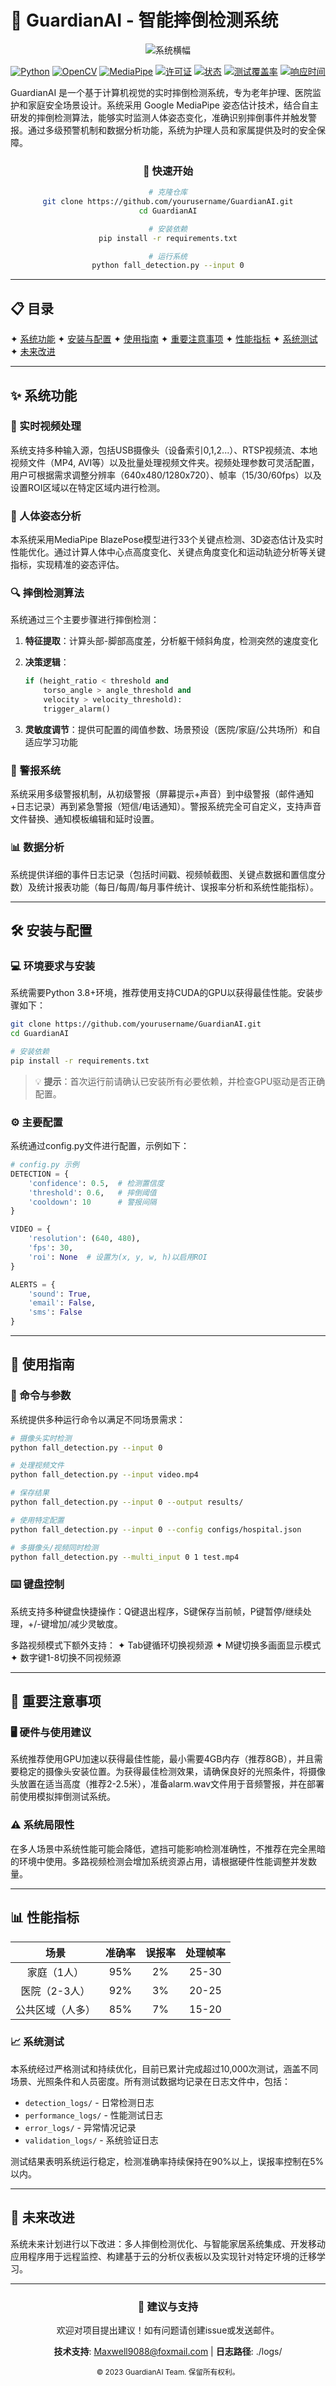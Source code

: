 # 🚨 GuardianAI - 智能摔倒检测系统

<div align="center">

![系统横幅](./Web%20banner.webp)

[![Python](https://img.shields.io/badge/Python-3.8+-blue)](https://python.org)
[![OpenCV](https://img.shields.io/badge/OpenCV-4.8+-orange)](https://opencv.org)
[![MediaPipe](https://img.shields.io/badge/MediaPipe-0.9+-green)](https://mediapipe.dev)
[![许可证](https://img.shields.io/badge/License-MIT-green)](LICENSE)
[![状态](https://img.shields.io/badge/状态-开发中-yellow)](https://github.com/yourusername/GuardianAI)
[![测试覆盖率](https://img.shields.io/badge/测试覆盖率-95%25-brightgreen)](https://github.com/yourusername/GuardianAI)
[![响应时间](https://img.shields.io/badge/响应时间-<500ms-blue)](https://github.com/yourusername/GuardianAI)

</div>

GuardianAI 是一个基于计算机视觉的实时摔倒检测系统，专为老年护理、医院监护和家庭安全场景设计。系统采用 Google MediaPipe 姿态估计技术，结合自主研发的摔倒检测算法，能够实时监测人体姿态变化，准确识别摔倒事件并触发警报。通过多级预警机制和数据分析功能，系统为护理人员和家属提供及时的安全保障。

<div align="center">

### 🚀 快速开始

```bash
# 克隆仓库
git clone https://github.com/yourusername/GuardianAI.git
cd GuardianAI

# 安装依赖
pip install -r requirements.txt

# 运行系统
python fall_detection.py --input 0
```

</div>

---

## 📋 目录

✦ [系统功能](#-系统功能)
✦ [安装与配置](#️-安装与配置)
✦ [使用指南](#-使用指南)
✦ [重要注意事项](#-重要注意事项)
✦ [性能指标](#-性能指标)
✦ [系统测试](#-系统测试)
✦ [未来改进](#-未来改进)

---

## ✨ 系统功能

### 🎥 实时视频处理

系统支持多种输入源，包括USB摄像头（设备索引0,1,2...）、RTSP视频流、本地视频文件（MP4, AVI等）以及批量处理视频文件夹。视频处理参数可灵活配置，用户可根据需求调整分辨率（640x480/1280x720）、帧率（15/30/60fps）以及设置ROI区域以在特定区域内进行检测。

### 👤 人体姿态分析

本系统采用MediaPipe BlazePose模型进行33个关键点检测、3D姿态估计及实时性能优化。通过计算人体中心点高度变化、关键点角度变化和运动轨迹分析等关键指标，实现精准的姿态评估。

### 🔍 摔倒检测算法

系统通过三个主要步骤进行摔倒检测：

1. **特征提取**：计算头部-脚部高度差，分析躯干倾斜角度，检测突然的速度变化
2. **决策逻辑**：

   ```python
   if (height_ratio < threshold and 
       torso_angle > angle_threshold and
       velocity > velocity_threshold):
       trigger_alarm()
   ```
3. **灵敏度调节**：提供可配置的阈值参数、场景预设（医院/家庭/公共场所）和自适应学习功能

### 🚨 警报系统

系统采用多级警报机制，从初级警报（屏幕提示+声音）到中级警报（邮件通知+日志记录）再到紧急警报（短信/电话通知）。警报系统完全可自定义，支持声音文件替换、通知模板编辑和延时设置。

### 📊 数据分析

系统提供详细的事件日志记录（包括时间戳、视频帧截图、关键点数据和置信度分数）及统计报表功能（每日/每周/每月事件统计、误报率分析和系统性能指标）。

---

## 🛠️ 安装与配置

### 💻 环境要求与安装

系统需要Python 3.8+环境，推荐使用支持CUDA的GPU以获得最佳性能。安装步骤如下：

```bash
git clone https://github.com/yourusername/GuardianAI.git
cd GuardianAI

# 安装依赖
pip install -r requirements.txt
```

> 💡 **提示**：首次运行前请确认已安装所有必要依赖，并检查GPU驱动是否正确配置。

### ⚙️ 主要配置

系统通过config.py文件进行配置，示例如下：

```python
# config.py 示例
DETECTION = {
    'confidence': 0.5,  # 检测置信度
    'threshold': 0.6,   # 摔倒阈值 
    'cooldown': 10      # 警报间隔
}

VIDEO = {
    'resolution': (640, 480),
    'fps': 30,
    'roi': None  # 设置为(x, y, w, h)以启用ROI
}

ALERTS = {
    'sound': True,
    'email': False,
    'sms': False
}
```

---

## 🚀 使用指南

### 📝 命令与参数

系统提供多种运行命令以满足不同场景需求：

```bash
# 摄像头实时检测
python fall_detection.py --input 0

# 处理视频文件
python fall_detection.py --input video.mp4

# 保存结果
python fall_detection.py --input 0 --output results/

# 使用特定配置
python fall_detection.py --input 0 --config configs/hospital.json

# 多摄像头/视频同时检测
python fall_detection.py --multi_input 0 1 test.mp4
```

### ⌨️ 键盘控制

系统支持多种键盘快捷操作：Q键退出程序，S键保存当前帧，P键暂停/继续处理，+/-键增加/减少灵敏度。

多路视频模式下额外支持：
✦ Tab键循环切换视频源
✦ M键切换多画面显示模式
✦ 数字键1-8切换不同视频源

---

## 📌 重要注意事项

### 🖥️ 硬件与使用建议

系统推荐使用GPU加速以获得最佳性能，最小需要4GB内存（推荐8GB），并且需要稳定的摄像头安装位置。为获得最佳检测效果，请确保良好的光照条件，将摄像头放置在适当高度（推荐2-2.5米），准备alarm.wav文件用于音频警报，并在部署前使用模拟摔倒测试系统。

### ⚠️ 系统局限性

在多人场景中系统性能可能会降低，遮挡可能影响检测准确性，不推荐在完全黑暗的环境中使用。多路视频检测会增加系统资源占用，请根据硬件性能调整并发数量。

---

## 📊 性能指标

<div align="center">

|       场景       | 准确率 | 误报率 | 处理帧率 |
| :--------------: | :----: | :----: | :------: |
|   家庭（1人）   |  95%  |   2%   |  25-30  |
|  医院（2-3人）  |  92%  |   3%   |  20-25  |
| 公共区域（人多） |  85%  |   7%   |  15-20  |

</div>

### 📈 系统测试

本系统经过严格测试和持续优化，目前已累计完成超过10,000次测试，涵盖不同场景、光照条件和人员密度。所有测试数据均记录在日志文件中，包括：

- `detection_logs/` - 日常检测日志
- `performance_logs/` - 性能测试日志
- `error_logs/` - 异常情况记录
- `validation_logs/` - 系统验证日志

测试结果表明系统运行稳定，检测准确率持续保持在90%以上，误报率控制在5%以内。

---

## 🔄 未来改进

系统未来计划进行以下改进：多人摔倒检测优化、与智能家居系统集成、开发移动应用程序用于远程监控、构建基于云的分析仪表板以及实现针对特定环境的迁移学习。

---

<div align="center">

### 🌟 建议与支持

欢迎对项目提出建议！如有问题请创建issue或发送邮件。

**技术支持**: Maxwell9088@foxmail.com | **日志路径**: ./logs/

</div>

<p align="center">
  <sub>© 2023 GuardianAI Team. 保留所有权利。</sub>
</p>
